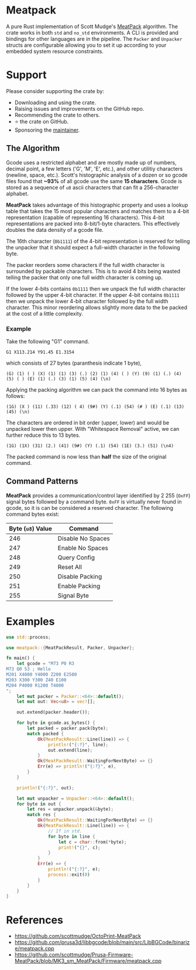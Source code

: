 # Meatpack

A pure Rust implementation of Scott Mudge's [MeatPack](https://github.com/scottmudge/OctoPrint-MeatPack) algorithm.
The crate works in both `std` and `no_std` environments.
A CLI is provided and bindings for other languages are in the pipeline.
The `Packer` and `Unpacker` structs are configurable allowing you to set it up according to your embedded system resource constraints.

# Support

Please consider supporting the crate by:

- Downloading and using the crate.
- Raising issues and improvements on the GitHub repo.
- Recommending the crate to others.
- ⭐ the crate on GitHub.
- Sponsoring the [maintainer](https://github.com/sponsors/jamesgopsill).

## The Algorithm

Gcode uses a restricted alphabet and are mostly made up of numbers, decimal point, a few letters ('G', 'M', 'E', etc.), and other utilitiy characters (newline, space, etc.).
Scott's histographic analysis of a dozen or so gcode files found that **~93%** of all gcode use the same **15 characters**.
Gcode is stored as a sequence of `u8` ascii characters that can fit a 256-character alphabet.

**MeatPack** takes advantage of this histographic property and uses a lookup table that takes the 15 most popular characters and matches them to a 4-bit representation (capable of representing 16 characters).
This 4-bit representations are packed into 8-bit/1-byte characters.
This effectively doubles the data density of a gcode file.

The 16th character (`0b1111`) of the 4-bit representation is reserved for telling the unpacker that it should expect a full-width character in the following byte.

The packer reorders some characters if the full width character is surrounded by packable characters.
This is to avoid 4 bits being wasted telling the packer that only one full width character is coming up.

If the lower 4-bits contains `0b1111` then we unpack the full width character followed by the upper 4-bit character.
If the upper 4-bit contains `0b1111` then we unpack the lower 4-bit character followed by the full width character.
This minor reordering allows slightly more data to the be packed at the cost of a little complexity.

### Example

Take the following "G1" command.

`G1 X113.214 Y91.45 E1.3154`

which consists of 27 bytes (paranthesis indicate 1 byte),

`(G) (1) ( ) (X) (1) (1) (3) (.) (2) (1) (4) ( ) (Y) (9) (1) (.) (4) (5) ( ) (E) (1) (.) (3) (1) (5) (4) (\n)`

Applying the packing algorithm we can pack the command into 16 bytes as follows:

`(1G) (X ) (11) (.33) (12) ( 4) (9#) (Y) (.1) (54) (# ) (E) (.1) (13) (45) (\n)`

The characters are ordered in bit order (upper, lower) and would be unpacked lower then upper. With "Whitespace Removal" active, we can further reduce this to 13 bytes.

`(1G) (1X) (31) (2.) (41) (9#) (Y) (.1) (54) (1E) (3.) (51) (\n4)`

The packed command is now less than **half** the size of the original command.


## Command Patterns

**MeatPack** provides a communication/control layer identified by 2 255 (`OxFF`) signal bytes followed by a command byte.
`0xFF` is virtually never found in gcode, so it is can be considered a reserved character.
The following command bytes exist:

| Byte (`u8`) Value | Command |
|---|---|
| 246 | Disable No Spaces |
| 247 | Enable No Spaces |
| 248 | Query Config |
| 249 | Reset All |
| 250 | Disable Packing |
| 251 | Enable Packing |
| 255 | Signal Byte |

# Examples

```Rust
use std::process;

use meatpack::{MeatPackResult, Packer, Unpacker};

fn main() {
	let gcode = "M73 P0 R3
M73 Q0 S3 ; Hello
M201 X4000 Y4000 Z200 E2500
M203 X300 Y300 Z40 E100
M204 P4000 R1200 T4000
";
	let mut packer = Packer::<64>::default();
	let mut out: Vec<u8> = vec![];

	out.extend(packer.header());

	for byte in gcode.as_bytes() {
		let packed = packer.pack(byte);
		match packed {
			Ok(MeatPackResult::Line(line)) => {
				println!("{:?}", line);
				out.extend(line);
			}
			Ok(MeatPackResult::WaitingForNextByte) => {}
			Err(e) => println!("{:?}", e),
		}
	}

	println!("{:?}", out);

	let mut unpacker = Unpacker::<64>::default();
	for byte in out {
		let res = unpacker.unpack(&byte);
		match res {
			Ok(MeatPackResult::WaitingForNextByte) => {}
			Ok(MeatPackResult::Line(line)) => {
				// If in std.
				for byte in line {
					let c = char::from(*byte);
					print!("{}", c);
				}
			}
			Err(e) => {
				println!("{:?}", e);
				process::exit(0)
			}
		}
	}
}
```


# References

- <https://github.com/scottmudge/OctoPrint-MeatPack>
- <https://github.com/prusa3d/libbgcode/blob/main/src/LibBGCode/binarize/meatpack.cpp>
- <https://github.com/scottmudge/Prusa-Firmware-MeatPack/blob/MK3_sm_MeatPack/Firmware/meatpack.cpp>
